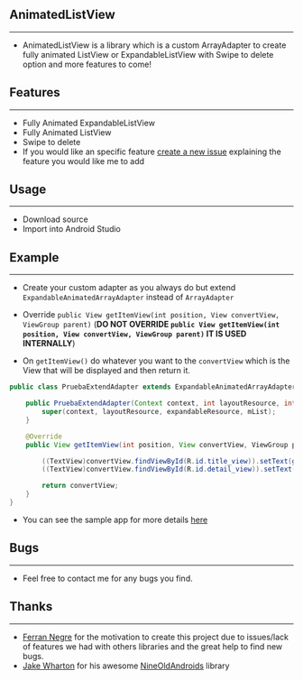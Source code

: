## AnimatedListView
----
 * AnimatedListView is a library which is a custom ArrayAdapter to create fully animated ListView or ExpandableListView with Swipe to delete option and more features to come!

## Features
----
* Fully Animated ExpandableListView
* Fully Animated ListView
* Swipe to delete
* If you would like an specific feature [create a new issue](https://github.com/dragondgold/AnimatedListView-Library-Test/issues/new) explaining the feature you would like me to add

## Usage
----
* Download source
* Import into Android Studio

## Example
----
* Create your custom adapter as you always do but extend `ExpandableAnimatedArrayAdapter` instead of `ArrayAdapter`

* Override `public View getItemView(int position, View convertView, ViewGroup parent)` (**DO NOT OVERRIDE `public View getItemView(int position, View convertView, ViewGroup parent)` IT IS USED INTERNALLY**)

* On `getItemView()` do whatever you want to the `convertView` which is the View that will be displayed and then return it.

``` java
public class PruebaExtendAdapter extends ExpandableAnimatedArrayAdapter<String> {

    public PruebaExtendAdapter(Context context, int layoutResource, int expandableResource, List<String> mList) {
        super(context, layoutResource, expandableResource, mList);
    }

    @Override
    public View getItemView(int position, View convertView, ViewGroup parent) {

        ((TextView)convertView.findViewById(R.id.title_view)).setText(getItem(position));
        ((TextView)convertView.findViewById(R.id.detail_view)).setText("Detalle " + getItem(position));

        return convertView;
    }
}
```

* You can see the sample app for more details [here](https://github.com/dragondgold/AnimatedListView-Library-Test/tree/master/AnimatedListViewLib/src/main/java/com/animatedlistview/tmax/test)

## Bugs
----
* Feel free to contact me for any bugs you find.

## Thanks
----
* [Ferran Negre](https://github.com/DIFORT) for the motivation to create this project due to issues/lack of features we had with others libraries and the great help to find new bugs.
* [Jake Wharton](https://github.com/JakeWharton) for his awesome [NineOldAndroids](https://github.com/JakeWharton/NineOldAndroids) library
